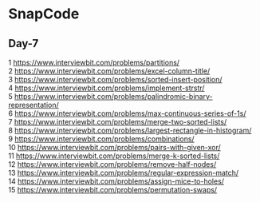 # SnapCode
## Day-7
1 https://www.interviewbit.com/problems/partitions/  
2 https://www.interviewbit.com/problems/excel-column-title/  
3 https://www.interviewbit.com/problems/sorted-insert-position/  
4 https://www.interviewbit.com/problems/implement-strstr/  
5 https://www.interviewbit.com/problems/palindromic-binary-representation/  
6 https://www.interviewbit.com/problems/max-continuous-series-of-1s/  
7 https://www.interviewbit.com/problems/merge-two-sorted-lists/  
8 https://www.interviewbit.com/problems/largest-rectangle-in-histogram/  
9 https://www.interviewbit.com/problems/combinations/  
10 https://www.interviewbit.com/problems/pairs-with-given-xor/  
11 https://www.interviewbit.com/problems/merge-k-sorted-lists/  
12 https://www.interviewbit.com/problems/remove-half-nodes/  
13 https://www.interviewbit.com/problems/regular-expression-match/  
14 https://www.interviewbit.com/problems/assign-mice-to-holes/  
15 https://www.interviewbit.com/problems/permutation-swaps/   
